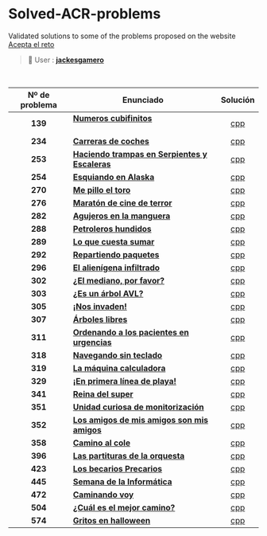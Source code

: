 # Solved-ACR-problems
Validated solutions to some of the problems proposed on the website [Acepta el reto](https://www.aceptaelreto.com/)

> 👤 User :  [**jackesgamero**](https://www.aceptaelreto.com/user/profile.php?id=20371)

<br>

|Nº de problema  | Enunciado| Solución
|:---:|--|:---:|
| **139** | [**Numeros cubifinitos**](https://www.aceptaelreto.com/problem/statement.php?id=139) &emsp; &emsp; &emsp; &emsp; &emsp; &emsp; &emsp; &emsp; &emsp; &emsp;| [cpp](https://github.com/Jackesgamero/Solved-ACR-problems/blob/master/139%20-%20Numeros%20cubifinitos/Numeros_cubifinitos/Main.cpp)| | |
| **234** | [**Carreras de coches**](https://www.aceptaelreto.com/problem/statement.php?id=234) | [cpp]()| | |
| **253** | [**Haciendo trampas en Serpientes y Escaleras**](https://www.aceptaelreto.com/problem/statement.php?id=253#:~:text=Si%20la%20ficha%20termina%20en,planteado%20no%20requiere%20ninguna%20destreza.) | [cpp]()| | |
| **254** | [**Esquiando en Alaska**](https://www.aceptaelreto.com/problem/statement.php?id=254) | [cpp]()| | |
| **270** | [**Me pillo el toro**](https://www.aceptaelreto.com/problem/statement.php?id=270) | [cpp](https://github.com/Jackesgamero/Solved-ACR-problems/blob/master/270%20-%20Me%20pillo%20el%20toro/Me_pillo_el_toro/Source.cpp)| | |
| **276** | [**Maratón de cine de terror**](https://www.aceptaelreto.com/problem/statement.php?id=276) | [cpp]()| | |
| **282** | [**Agujeros en la manguera**](https://www.aceptaelreto.com/problem/statement.php?id=282) | [cpp]()| | |
| **288** | [**Petroleros hundidos**](https://www.aceptaelreto.com/problem/statement.php?id=288) | [cpp]()| | |
| **289** | [**Lo que cuesta sumar**](https://www.aceptaelreto.com/problem/submission.php?id=503361) | [cpp](https://github.com/Jackesgamero/Solved-ACR-problems/blob/master/270%20-%20Me%20pillo%20el%20toro/Me_pillo_el_toro/Source.cpp)| | |
| **292** | [**Repartiendo paquetes**](https://www.aceptaelreto.com/problem/statement.php?id=292) | [cpp]()| | |
| **296** | [**El alienígena infiltrado**](https://www.aceptaelreto.com/problem/statement.php?id=296) | [cpp]()| | |
| **302** | [**¿El mediano, por favor?**](https://www.aceptaelreto.com/problem/statement.php?id=302) | [cpp]()| | |
| **303** | [**¿Es un árbol AVL?**](https://www.aceptaelreto.com/problem/statement.php?id=303) | [cpp]()| | |
| **305** | [**¡Nos invaden!**](https://www.aceptaelreto.com/problem/statement.php?id=305) | [cpp]()| | |
| **307** | [**Árboles libres**](https://www.aceptaelreto.com/problem/statement.php?id=307) | [cpp]()| | |
| **311** | [**Ordenando a los pacientes en urgencias**](https://www.aceptaelreto.com/problem/statement.php?id=311) | [cpp]()| | |
| **318** | [**Navegando sin teclado**](https://www.aceptaelreto.com/problem/statement.php?id=318) | [cpp]()| | |
| **319** | [**La máquina calculadora**](https://www.aceptaelreto.com/problem/statement.php?id=319) | [cpp]()| | |
| **329** | [**¡En primera línea de playa!**](https://www.aceptaelreto.com/problem/statement.php?id=329) | [cpp]()| | |
| **341** | [**Reina del super**](https://www.aceptaelreto.com/problem/statement.php?id=341) | [cpp]()| | |
| **351** | [**Unidad curiosa de monitorización**](https://www.aceptaelreto.com/problem/statement.php?id=351) | [cpp]()| | |
| **352** | [**Los amigos de mis amigos son mis amigos**](https://www.aceptaelreto.com/problem/statement.php?id=352) | [cpp]()| | |
| **358** | [**Camino al cole**](https://www.aceptaelreto.com/problem/statement.php?id=358) | [cpp]()| | |
| **396** | [**Las partituras de la orquesta**](https://www.aceptaelreto.com/problem/statement.php?id=396) | [cpp]()| | |
| **423** | [**Los becarios Precarios**](https://www.aceptaelreto.com/problem/statement.php?id=423) | [cpp](https://github.com/Jackesgamero/Solved-ACR-problems/blob/master/423%20-%20Los%20becarios%20Precarios/Becarios%20Precarios/Source.cpp)| | |
| **445** | [**Semana de la Informática**](https://www.aceptaelreto.com/problem/statement.php?id=445) | [cpp]()| | |
| **472** | [**Caminando voy**](https://www.aceptaelreto.com/problem/statement.php?id=472) | [cpp](https://github.com/Jackesgamero/Solved-ACR-problems/blob/master/472%20-%20Caminando%20voy/Caminando%20voy/Source.cpp)| | |
| **504** | [**¿Cuál es el mejor camino?**](https://www.aceptaelreto.com/problem/statement.php?id=504) | [cpp]()| | |
| **574** | [**Gritos en halloween**](https://www.aceptaelreto.com/problem/statement.php?id=574) | [cpp](https://github.com/Jackesgamero/Solved-ACR-problems/blob/master/574%20-%20Gritos%20en%20halloween/Gritos%20en%20halloween/Source.cpp)| | |
